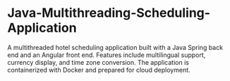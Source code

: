 # Java-Multithreading-Scheduling-Application
A multithreaded hotel scheduling application built with a Java Spring back end and an Angular front end. Features include multilingual support, currency display, and time zone conversion. The application is containerized with Docker and prepared for cloud deployment.
